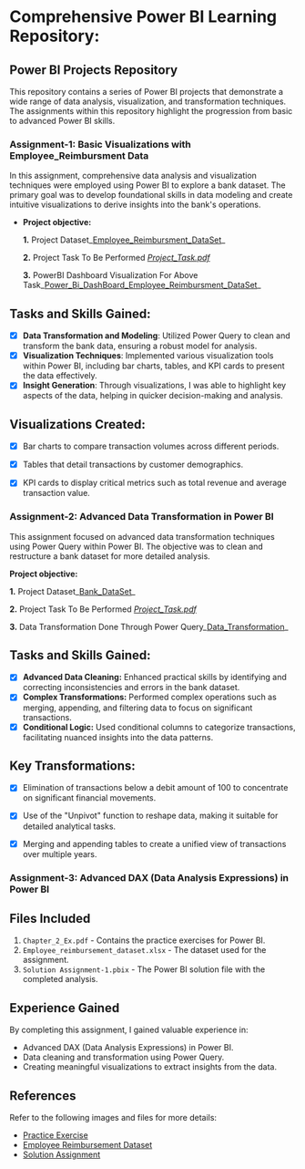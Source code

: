 # Comprehensive Power BI Learning Repository:

## Power BI Projects Repository
This repository contains a series of Power BI projects that demonstrate a wide range of data analysis, visualization, and transformation techniques. The assignments within this repository highlight the progression from basic to advanced Power BI skills.


### Assignment-1: Basic Visualizations with Employee_Reimbursment Data
In this assignment, comprehensive data analysis and visualization techniques were employed using Power BI to explore a bank dataset. The primary goal was to develop foundational skills in data modeling and create intuitive visualizations to derive insights into the bank's operations.


- **Project objective:** 

  **1.** Project Dataset_[Employee_Reimbursment_DataSet](https://github.com/MithunDataPro/Power-Bi-Module/blob/main/Employee_reimbursement_dataset.xlsx)_ 

  **2.** Project Task To Be Performed _[Project_Task.pdf](https://github.com/MithunDataPro/Power-Bi-Module/blob/main/Chapter_2_Ex.pdf)_

  **3.** PowerBI Dashboard Visualization For Above Task_[Power_Bi_DashBoard_Employee_Reimbursment_DataSet](https://github.com/MithunDataPro/Power-Bi-Module/blob/main/Solution%20Assignment-1.pbix)_ 

## Tasks and Skills Gained:
- [x] **Data Transformation and Modeling**: Utilized Power Query to clean and transform the bank data, ensuring a robust model for analysis.
- [x] **Visualization Techniques**: Implemented various visualization tools within Power BI, including bar charts, tables, and KPI cards to present the data effectively.
- [x] **Insight Generation**: Through visualizations, I was able to highlight key aspects of the data, helping in quicker decision-making and analysis.
      
## Visualizations Created:
- [x] Bar charts to compare transaction volumes across different periods.
- [x] Tables that detail transactions by customer demographics.
- [x] KPI cards to display critical metrics such as total revenue and average transaction value.


### Assignment-2: Advanced Data Transformation in Power BI
This assignment focused on advanced data transformation techniques using Power Query within Power BI. The objective was to clean and restructure a bank dataset for more detailed analysis.

**Project objective:** 

**1.** Project Dataset_[Bank_DataSet](https://github.com/MithunDataPro/Power-Bi-Module/blob/main/Bank_Excel_Files_Datasets.zip)_ 

**2.** Project Task To Be Performed _[Project_Task.pdf](https://github.com/MithunDataPro/Power-Bi-Module/blob/main/Tasks%20To%20Perform.pdf)_

**3.** Data Transformation Done Through Power Query_[Data_Transformation](https://github.com/MithunDataPro/Power-Bi-Module/blob/main/Data%20Transformation%20For%20Merchant%20Transcations.pbix)_ 

## Tasks and Skills Gained:
- [x] **Advanced Data Cleaning:** Enhanced practical skills by identifying and correcting inconsistencies and errors in the bank dataset.
- [x] **Complex Transformations:** Performed complex operations such as merging, appending, and filtering data to focus on significant transactions.
- [x] **Conditional Logic:** Used conditional columns to categorize transactions, facilitating nuanced insights into the data patterns.

## Key Transformations:
- [x] Elimination of transactions below a debit amount of 100 to concentrate on significant financial movements.
- [x] Use of the "Unpivot" function to reshape data, making it suitable for detailed analytical tasks.
- [x] Merging and appending tables to create a unified view of transactions over multiple years.


### Assignment-3: Advanced DAX (Data Analysis Expressions) in Power BI

## Files Included

1. `Chapter_2_Ex.pdf` - Contains the practice exercises for Power BI.
2. `Employee_reimbursement_dataset.xlsx` - The dataset used for the assignment.
3. `Solution Assignment-1.pbix` - The Power BI solution file with the completed analysis.

## Experience Gained

By completing this assignment, I gained valuable experience in:

- Advanced DAX (Data Analysis Expressions) in Power BI.
- Data cleaning and transformation using Power Query.
- Creating meaningful visualizations to extract insights from the data.

## References

Refer to the following images and files for more details:
- [Practice Exercise](./Chapter_2_Ex.pdf)
- [Employee Reimbursement Dataset](https://github.com/MithunDataPro/Power-Bi-Module/blob/main/apparels_dataset.xlsx)
- [Solution Assignment](https://github.com/MithunDataPro/Power-Bi-Module/blob/main/Solution%20For%20Clothing%20Visualization.pbix)


